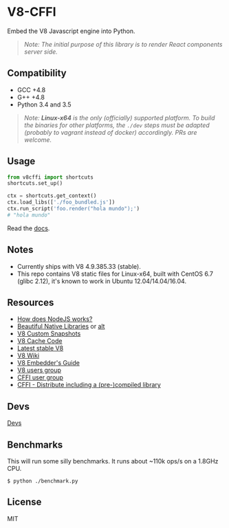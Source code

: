 # V8-CFFI

Embed the V8 Javascript engine into Python.

> *Note: The initial purpose of this library is to render React components server side.*


## Compatibility

* GCC +4.8
* G++ +4.8
* Python 3.4 and 3.5

> *Note:* ***Linux-x64*** *is the only (officially) supported platform.
  To build the binaries for other platforms, the `./dev` steps
  must be adapted (probably to vagrant instead of docker) accordingly.
  PRs are welcome.*


## Usage

```python
from v8cffi import shortcuts
shortcuts.set_up()

ctx = shortcuts.get_context()
ctx.load_libs(['./foo_bundled.js'])
ctx.run_script('foo.render("hola mundo");')
# "hola mundo"
```

Read the [docs](http://v8-cffi.readthedocs.org/en/latest/).


## Notes

* Currently ships with V8 4.9.385.33 (stable).
* This repo contains V8 static files for Linux-x64,
  built with CentOS 6.7 (glibc 2.12),
  it's known to work in Ubuntu 12.04/14.04/16.04.


## Resources

* [How does NodeJS works?](https://medium.com/@ghaiklor/how-nodejs-works-bfe09efc80ca#.antxxwpsv)
* [Beautiful Native Libraries](http://lucumr.pocoo.org/2013/8/18/beautiful-native-libraries/)
or [alt](https://github.com/mitsuhiko/lucumr/blob/master/2013/8/18/beautiful-native-libraries.rst)
* [V8 Custom Snapshots](http://v8project.blogspot.com.ar/2015/09/custom-startup-snapshots.html)
* [V8 Cache Code](http://v8project.blogspot.com.ar/2015/07/code-caching.html)
* [Latest stable V8](https://gist.github.com/nitely/9668d9feab88644148a1e62322ff11c5)
* [V8 Wiki](https://github.com/v8/v8/wiki)
* [V8 Embedder's Guide](https://developers.google.com/v8/embed)
* [V8 users group](https://groups.google.com/forum/#!forum/v8-users)
* [CFFI user group](https://groups.google.com/forum/#!forum/python-cffi)
* [CFFI - Distribute including a (pre-)compiled library](https://groups.google.com/forum/#!topic/python-cffi/y5iNsezOlVs)


## Devs

[Devs](https://github.com/nitely/v8-cffi/tree/master/dev)


## Benchmarks

This will run some silly benchmarks.
It runs about ~110k ops/s on a 1.8GHz CPU.

`$ python ./benchmark.py`


## License

MIT
